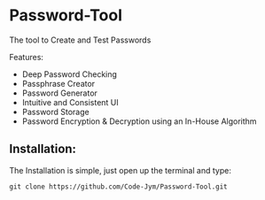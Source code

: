 # Password-Tool
The tool to Create and Test Passwords

Features:
- Deep Password Checking
- Passphrase Creator
- Password Generator
- Intuitive and Consistent UI
- Password Storage
- Password Encryption & Decryption using an In-House Algorithm

## Installation:
The Installation is simple, just open up the terminal and type:
```
git clone https://github.com/Code-Jym/Password-Tool.git
```